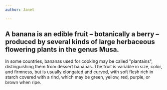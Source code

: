 ```yaml
---
author: Janet

---
```

## A banana is an edible fruit – botanically a berry – produced by several kinds of large herbaceous flowering plants in the genus Musa.


In some countries, bananas used for cooking may be called "plantains",
distinguishing them from dessert bananas. The fruit is variable in size, color,
and firmness, but is usually elongated and curved, with soft flesh rich in
starch covered with a rind, which may be green, yellow, red, purple, or brown
when ripe.
